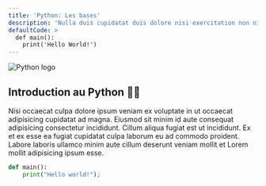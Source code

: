 ```yaml
---
title: 'Python: Les bases'
description: 'Nulla duis cupidatat duis dolore nisi exercitation non nisi est enim aute.'
defaultCode: >
  def main():
    print('Hello World!')
---
```


![Python logo](https://logo-marque.com/wp-content/uploads/2021/10/Python-Embleme.jpg)

## Introduction au Python 👨‍💻

Nisi occaecat culpa dolore ipsum veniam ex voluptate in ut occaecat adipisicing cupidatat ad magna. Eiusmod sit minim id aute consequat adipisicing consectetur incididunt. Cillum aliqua fugiat est ut incididunt. Ex et ex esse ea fugiat cupidatat culpa laborum eu ad commodo proident. Labore laboris ullamco minim aute cillum deserunt veniam mollit et Lorem mollit adipisicing ipsum esse.

```py
def main():
    print("Hello world!");
```
